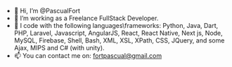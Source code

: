 - 👋 Hi, I’m @PascualFort
- 👀 I’m working as a Freelance FullStack Developer.  
- 🌱 I code with the following languages\frameworks: 
Python, Java, Dart, PHP, Laravel, Javascript, AngularJS, React, React Native, Next js, Node, MySQL, Firebase, Shell, Bash, XML, XSL, XPath, CSS, JQuery, and some Ajax, MIPS and C# (with unity).
- 📫 You can contact me on: fortpascual@gmail.com
